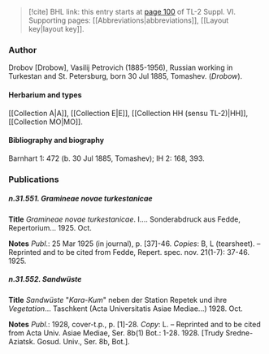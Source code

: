 > [!cite] BHL link: this entry starts at [page 100](https://www.biodiversitylibrary.org/item/103835#page/110/mode/1up) of TL-2 Suppl. VI.
> Supporting pages: [[Abbreviations|abbreviations]], [[Layout key|layout key]].

### Author

Drobov \[Drobow\], Vasilij Petrovich (1885-1956), Russian working in Turkestan and St. Petersburg, born 30 Jul 1885, Tomashev. (*Drobow*).

#### Herbarium and types

[[Collection A|A]], [[Collection E|E]], [[Collection HH (sensu TL-2)|HH]], [[Collection MO|MO]].

#### Bibliography and biography

Barnhart 1: 472 (b. 30 Jul 1885, Tomashev); IH 2: 168, 393.

### Publications

##### n.31.551. Gramineae novae turkestanicae

**Title**
*Gramineae novae turkestanicae*. I.... Sonderabdruck aus Fedde, Repertorium... 1925. Oct.

**Notes**
*Publ*.: 25 Mar 1925 (in journal), p. \[37\]-46. *Copies*: B, L (tearsheet). – Reprinted and to be cited from Fedde, Repert. spec. nov. 21(1-7): 37-46. 1925.

##### n.31.552. Sandwüste

**Title**
*Sandwüste* "*Kara-Kum*" neben der Station Repetek und ihre *Vegetation*... Taschkent (Acta Universitatis Asiae Mediae...) 1928. Oct.

**Notes**
*Publ*.: 1928, cover-t.p., p. \[1\]-28. *Copy*: L. – Reprinted and to be cited from Acta Univ. Asiae Mediae, Ser. 8b(1) Bot.: 1-28. 1928. \[Trudy Sredne-Aziatsk. Gosud. Univ., Ser. 8b, Bot.\].

